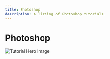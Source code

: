 ```yaml
---
title: Photoshop
description: A listing of Photoshop tutorials.
---
```


# Photoshop

![Tutorial Hero Image](assets/hero_placeholder.png)
